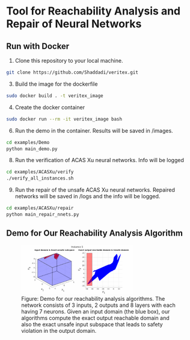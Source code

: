 # Tool for Reachability Analysis and Repair of Neural Networks
## Run with Docker
1. Clone this repository to your local machine.
```bash
git clone https://github.com/Shaddadi/veritex.git
```
3. Build the image for the dockerfile
```bash
sudo docker build . -t veritex_image
```
4. Create the docker container
```bash
sudo docker run --rm -it veritex_image bash
```
6. Run the demo in the container. Results will be saved in /images.
```bash
cd examples/Demo
python main_demo.py
````
8. Run the verification of ACAS Xu neural networks. Info will be logged
```bash
cd examples/ACASXu/verify
./verify_all_instances.sh
```
9. Run the repair of the unsafe ACAS Xu neural networks. Repaired networks will be saved in /logs and the info will be logged.
```bash
cd examples/ACASXu/repair
python main_repair_nnets.py
```
## Demo for Our Reachability Analysis Algorithm
<figure>
    <img src="examples/Demo/reach_analysis.gif" style="width:70%"> 
    <figcaption>Figure: Demo for our reachability analysis algorithms. The network consists of 3 inputs, 2 outputs and 8 layers with each having 7 neurons. Given an input domain (the blue box), our algorithms compute the exact output reachable domain and also the exact unsafe input subspace that leads to safety violation in the output domain.</figcaption>
</figure>


